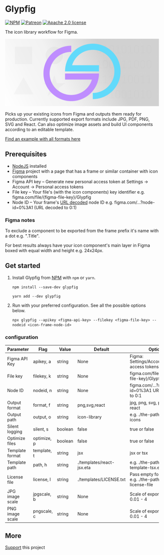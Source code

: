 # Glypfig

[![NPM](https://img.shields.io/npm/v/glypfig/latest?style=flat-square&logo=npm)](https://www.npmjs.com/package/glypfig)
[![Patreon](https://img.shields.io/badge/Patreon-donate-blue?style=flat-square&logo=patreon)](https://www.patreon.com/Glypfig)
[![Apache 2.0 license](https://img.shields.io/badge/license-Apache%202.0-blue?style=flat-square&logo=apache)](https://www.apache.org/licenses/LICENSE-2.0)

The icon library workflow for Figma.

![Glypfig icon library creator](header.png)

Picks up your existing icons from Figma and outputs them ready for production. Currently supported export formats include JPG, PDF, PNG, SVG and React. Can also optimize image assets and build UI components according to an editable template.

[Find an example with all formats here](https://laitine.github.io/glypfig/)

## Prerequisites

* [NodeJS](https://nodejs.org/) installed
* [Figma](https://www.figma.com/) project with a page that has a frame or similar container with icon components
* Figma API key – Generate new personal access token at Settings -> Account -> Personal access tokens
* File key – Your file's (with the icon components) key identifier e.g. figma.com/file/{figma-file-key}/Glypfig
* Node ID – Your frame's [URL decoded](https://www.urldecoder.io/) node ID e.g. figma.com/...?node-id=0%3A1 (URL decoded to 0:1)

### Figma notes

To exclude a component to be exported from the frame prefix it's name with a dot e.g. ".Title".

For best results always have your icon component's main layer in Figma boxed with equal width and height e.g. 24x24px.

## Get started

1. Install Glypfig from [NPM](https://www.npmjs.com/package/glypfig) with `npm` or `yarn`.

    ```shell
    npm install --save-dev glypfig
    ```

    ```shell
    yarn add --dev glypfig
    ```

2. Run with your preferred configuration. See all the possible options below.

    ```shell
    npx glypfig --apikey <figma-api-key> --filekey <figma-file-key> --nodeid <icon-frame-node-id>
    ```

### configuration

| Parameter       |  Flag          | Value   | Default                    | Options                                                      |
| --------------- | -------------- | ------- | -------------------------- | ------------------------------------------------------------ |
| Figma API Key   | apikey, a      | string  | None                       | Figma: Settings/Account/Personal access tokens               |
| File key        | filekey, k     | string  | None                       | figma.com/file/{figma-file-key}/Glypfig                      |
| Node ID         | nodeid, n      | string  | None                       | figma.com/...?node-id=0%3A1 URL decoded to 0:1               |
| Output format   | format, f      | string  | png,svg,react              | jpg, png, svg, pdf and react                                 |
| Output path     | output, o      | string  | icon-library               | e.g. ./the-path/to/your-icons                                |
| Silent logging  | silent, s      | boolean | false                      | true or false                                                |
| Optimize files  | optimize, p    | boolean | false                      | true or false                                                |
| Template format | template, t    | string  | jsx                        | jsx or tsx                                                   |
| Template path   | path, h        | string  | ./templates/react-jsx.eta  | e.g. ./the-path/to/your-template-tsx.eta                     |
| License file    | license, l     | string  | ./templates/LICENSE.txt    | Pass empty for default, e.g. ./the-path/to/your-license-file |
| JPG image scale | jpgscale, b    | string  | None                       | Scale of exported image 0.01 - 4                             |
| PNG image scale | pngscale, c    | string  | None                       | Scale of exported image 0.01 - 4                             |

## More

[Support](https://www.patreon.com/Glypfig) this project
